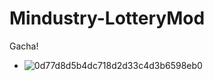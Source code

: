 # Mindustry-LotteryMod

Gacha!

- ![0d77d8d5b4dc718d2d33c4d3b6598eb0](https://github.com/guiYMOUR/Mindustry-LotteryMod/assets/77377005/2c38512e-20b8-48af-92f9-a98a99d12913)
